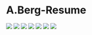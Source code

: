 # A.Berg-Resume
![](https://github.com/Alexander-Berg/A.Berg-Resume/blob/1fa107556da453c7c62625b6a803e128548c7816/Png%20Files/A.Berg%20resume%20wide.png)
![](https://github.com/Alexander-Berg/A.Berg-Resume/blob/1fa107556da453c7c62625b6a803e128548c7816/Png%20Files/Software%20skills%20portfolio.png)
![](https://github.com/Alexander-Berg/A.Berg-Resume/blob/1fa107556da453c7c62625b6a803e128548c7816/Png%20Files/Other%20Skills.png)
![](https://github.com/Alexander-Berg/A.Berg-Resume/blob/1fa107556da453c7c62625b6a803e128548c7816/Png%20Files/Game%20Tests%20Portfolio_Page_1.png)
![](https://github.com/Alexander-Berg/A.Berg-Resume/blob/1fa107556da453c7c62625b6a803e128548c7816/Png%20Files/Game%20Tests%20Portfolio_Page_2.png)
![](https://github.com/Alexander-Berg/A.Berg-Resume/blob/1fa107556da453c7c62625b6a803e128548c7816/Png%20Files/Game%20Tests%20Portfolio_Page_3.png)
![](https://github.com/Alexander-Berg/A.Berg-Resume/blob/1fa107556da453c7c62625b6a803e128548c7816/Png%20Files/Game%20Tests%20Portfolio_Page_4.png)
